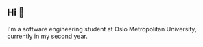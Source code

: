 ## Hi 👋
I'm a software engineering student at Oslo Metropolitan University, currently in my second year. 
